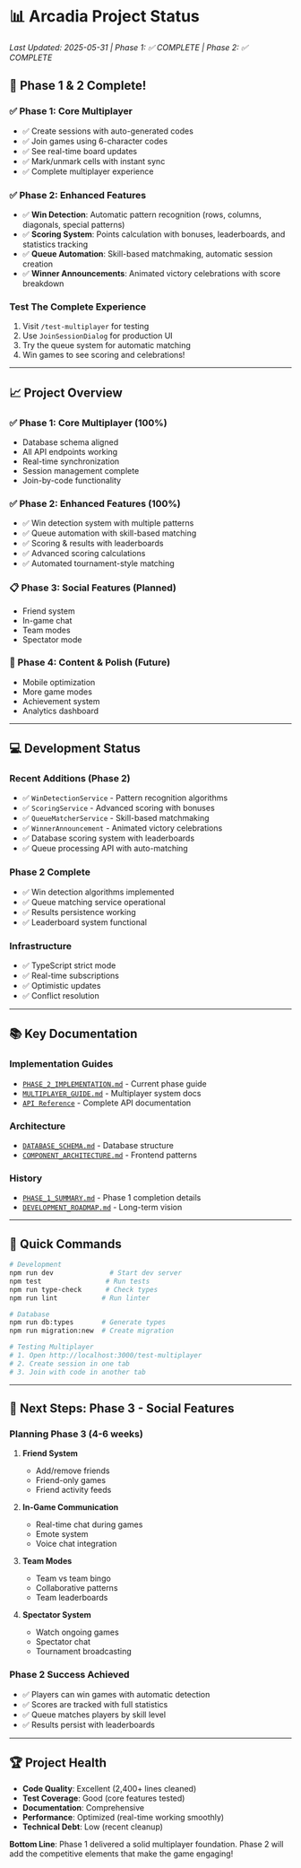 # 📊 Arcadia Project Status

*Last Updated: 2025-05-31 | Phase 1: ✅ COMPLETE | Phase 2: ✅ COMPLETE*

## 🎉 **Phase 1 & 2 Complete!**

### **✅ Phase 1: Core Multiplayer**
- ✅ Create sessions with auto-generated codes
- ✅ Join games using 6-character codes
- ✅ See real-time board updates
- ✅ Mark/unmark cells with instant sync
- ✅ Complete multiplayer experience

### **✅ Phase 2: Enhanced Features**
- ✅ **Win Detection**: Automatic pattern recognition (rows, columns, diagonals, special patterns)
- ✅ **Scoring System**: Points calculation with bonuses, leaderboards, and statistics tracking
- ✅ **Queue Automation**: Skill-based matchmaking, automatic session creation
- ✅ **Winner Announcements**: Animated victory celebrations with score breakdown

### **Test The Complete Experience**
1. Visit `/test-multiplayer` for testing
2. Use `JoinSessionDialog` for production UI
3. Try the queue system for automatic matching
4. Win games to see scoring and celebrations!

---

## 📈 **Project Overview**

### **✅ Phase 1: Core Multiplayer (100%)**
- Database schema aligned
- All API endpoints working
- Real-time synchronization
- Session management complete
- Join-by-code functionality

### **✅ Phase 2: Enhanced Features (100%)**
- ✅ Win detection system with multiple patterns
- ✅ Queue automation with skill-based matching
- ✅ Scoring & results with leaderboards
- ✅ Advanced scoring calculations
- ✅ Automated tournament-style matching

### **📋 Phase 3: Social Features (Planned)**
- Friend system
- In-game chat
- Team modes
- Spectator mode

### **🌟 Phase 4: Content & Polish (Future)**
- Mobile optimization
- More game modes
- Achievement system
- Analytics dashboard

---

## 💻 **Development Status**

### **Recent Additions (Phase 2)**
- ✅ `WinDetectionService` - Pattern recognition algorithms
- ✅ `ScoringService` - Advanced scoring with bonuses
- ✅ `QueueMatcherService` - Skill-based matchmaking
- ✅ `WinnerAnnouncement` - Animated victory celebrations
- ✅ Database scoring system with leaderboards
- ✅ Queue processing API with auto-matching

### **Phase 2 Complete**
- ✅ Win detection algorithms implemented
- ✅ Queue matching service operational
- ✅ Results persistence working
- ✅ Leaderboard system functional

### **Infrastructure**
- ✅ TypeScript strict mode
- ✅ Real-time subscriptions
- ✅ Optimistic updates
- ✅ Conflict resolution

---

## 📚 **Key Documentation**

### **Implementation Guides**
- [`PHASE_2_IMPLEMENTATION.md`](./PHASE_2_IMPLEMENTATION.md) - Current phase guide
- [`MULTIPLAYER_GUIDE.md`](./MULTIPLAYER_GUIDE.md) - Multiplayer system docs
- [`API Reference`](./api/README.md) - Complete API documentation

### **Architecture**
- [`DATABASE_SCHEMA.md`](./architecture/DATABASE_SCHEMA.md) - Database structure
- [`COMPONENT_ARCHITECTURE.md`](./architecture/COMPONENT_ARCHITECTURE.md) - Frontend patterns

### **History**
- [`PHASE_1_SUMMARY.md`](./PHASE_1_SUMMARY.md) - Phase 1 completion details
- [`DEVELOPMENT_ROADMAP.md`](./DEVELOPMENT_ROADMAP.md) - Long-term vision

---

## 🔧 **Quick Commands**

```bash
# Development
npm run dev              # Start dev server
npm test                # Run tests
npm run type-check      # Check types
npm run lint           # Run linter

# Database
npm run db:types       # Generate types
npm run migration:new  # Create migration

# Testing Multiplayer
# 1. Open http://localhost:3000/test-multiplayer
# 2. Create session in one tab
# 3. Join with code in another tab
```

---

## 🎯 **Next Steps: Phase 3 - Social Features**

### **Planning Phase 3 (4-6 weeks)**
1. **Friend System**
   - Add/remove friends
   - Friend-only games
   - Friend activity feeds

2. **In-Game Communication**
   - Real-time chat during games
   - Emote system
   - Voice chat integration

3. **Team Modes**
   - Team vs team bingo
   - Collaborative patterns
   - Team leaderboards

4. **Spectator System**
   - Watch ongoing games
   - Spectator chat
   - Tournament broadcasting

### **Phase 2 Success Achieved**
- ✅ Players can win games with automatic detection
- ✅ Scores are tracked with full statistics
- ✅ Queue matches players by skill level
- ✅ Results persist with leaderboards

---

## 🏆 **Project Health**

- **Code Quality**: Excellent (2,400+ lines cleaned)
- **Test Coverage**: Good (core features tested)
- **Documentation**: Comprehensive
- **Performance**: Optimized (real-time working smoothly)
- **Technical Debt**: Low (recent cleanup)

**Bottom Line**: Phase 1 delivered a solid multiplayer foundation. Phase 2 will add the competitive elements that make the game engaging!